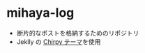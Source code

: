 # mihaya-log

- 断片的なポストを格納するためのリポジトリ
- Jeklly の [Chirpy テーマ](https://github.com/cotes2020/jekyll-theme-chirpy/)を使用